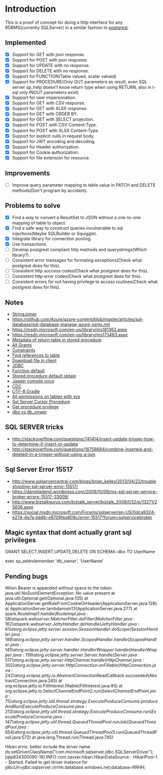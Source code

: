 
# Introduction

This is a proof of concept for doing a http interface for any RDBMS(currently SQLServer) in a similar fashion to
[postgrest](https://github.com/begriffs/postgrest).

## Implemented

 - [x] Support for GET with json response.
 - [x] Support for POST with json response.
 - [x] Support for UPDATE with no response.
 - [x] Support for DELETE with no response.
 - [x] Support for FUNCTION(Table valued, scalar valued)
 - [x] Support for PROCEDURE(Only OUT parameters as result,
       even SQL server sp_help doesn't know return type when using RETURN, also in t-sql only INOUT parameters exist)
 - [x] Support for user impersonation.
 - [x] Support for GET with CSV response.
 - [x] Support for GET with XLSX response.
 - [x] Support for GET with ORDER BY.
 - [x] Support for GET with SELECT projection.
 - [x] Support for POST with CSV Content-Type.
 - [x] Support for POST with XLSX Content-Type.
 - [x] Support for explicit nulls in request body. 
 - [x] Support for JWT encoding and decoding. 
 - [x] Support for Header authorization. 
 - [x] Support for Cookie authorization. 
 - [x] Support for file extension for resource. 

## Improvements

 - [ ] Improve query parameter mapping to table value in
       PATCH and DELETE methods(Don't program by accident).

## Problems to solve

 - [x] Find a way to convert a ResultSet to JSON without a one-to-one mapping of table to object.
 - [x] Find a safe way to construct queries invulnerable to sql injections(Maybe SQLBuilder or Squiggle).
 - [x] Integrate library for connection pooling.
 - [x] Use transactions.
 - [ ] Develop postgrest compliant http methods and querystrings(Which library?).
 - [ ] Consistent error messages for formating exceptions(Check what postgrest does for this).
 - [ ] Consistent http success codes(Check what postgrest does for this).
 - [ ] Consistent http error codes(Check what postgrest does for this).
 - [ ] Consistent errors for not having privilege to access routines(Check what postgrest does for this).

## Notes

- [StringJoiner](http://stackoverflow.com/a/22577565)
- https://github.com/Azure/azure-content/blob/master/articles/sql-database/sql-database-manage-azure-ssms.md
- https://msdn.microsoft.com/en-us/library/ms181362.aspx
- https://msdn.microsoft.com/en-us/library/ms173463.aspx
- [Metadata of return table in stored procedure](http://stackoverflow.com/questions/14574773/retrieve-column-names-and-types-of-a-stored-procedure/14575114#14575114)
- [All Grants](http://stackoverflow.com/questions/497317/how-can-i-view-all-grants-for-an-sql-database)
- [Constraints](http://stackoverflow.com/questions/14229277/sql-server-2008-get-table-constraints)
- [Find references to table](http://stackoverflow.com/questions/17501840/how-can-i-find-out-what-foreign-key-constraint-references-a-table-in-sql-server)
- [Download file in client](http://stackoverflow.com/questions/3665115/create-a-file-in-memory-for-user-to-download-not-through-server/18197341?noredirect=1#answer-3665147)
- [JDBC](http://stackoverflow.com/questions/17657057/workaround-for-null-primitives-in-jdbc-preparedstatement)
- [Function default](http://stackoverflow.com/questions/8358315/t-sql-function-with-default-parameters)
- [Stored procedure default obtain](http://stackoverflow.com/questions/14652361/determine-whether-sp-parameter-has-a-default-value-in-t-sql)
- [Jasper compile once](http://stackoverflow.com/questions/14738332/how-to-compile-jrxml-only-once)
- [CDC](https://www.simple-talk.com/sql/learn-sql-server/introduction-to-change-data-capture-(cdc)-in-sql-server-2008/)
- [UTF-8 Gradle](http://stackoverflow.com/questions/21267234/show-utf-8-text-properly-in-gradle/34717160#34717160)
- [All permissions on tables with sys](https://msdn.microsoft.com/en-us/library/ms188367.aspx)
- [Sql Server Cursor Procedure](http://stackoverflow.com/questions/1045880/using-a-cursor-with-dynamic-sql-in-a-stored-procedure)
- [Get procedure prvilege](http://stackoverflow.com/questions/13152329/finding-stored-procedures-having-execute-permission)
- [dbo vs db_onwer](http://stackoverflow.com/questions/2731787/what-is-the-difference-between-db-owner-and-the-user-that-owns-the-database)

## SQL SERVER tricks

- http://stackoverflow.com/questions/741414/insert-update-trigger-how-to-determine-if-insert-or-update
- http://stackoverflow.com/questions/16758684/combine-inserted-and-deleted-in-a-trigger-without-using-a-join

## Sql Server Error 15517

- http://www.sqlservercentral.com/blogs/brian_kelley/2013/04/22/troubleshooting-sql-server-error-15517/
- https://danieladeniji.wordpress.com/2009/10/09/ms-sql-server-service-broker-errors-15517-33009/
- http://www.biztalkgurus.com/biztalk_server/biztalk_2009/f/32/p/13271/25836.aspx
- https://social.msdn.microsoft.com/Forums/sqlserver/en-US/0dca9324-e274-4e7a-bb6b-e8709fea809c/error-15517?forum=sqlservicebroker

## Magic syntax that dont actually grant sql privileges

GRANT SELECT,INSERT,UPDATE,DELETE ON SCHEMA::dbo TO UserName

exec sp_addrolemember 'db_owner', 'UserName'

## Pending bugs

When Bearer is appended without space to the token.
java.util.NoSuchElementException: No value present
        at java.util.Optional.get(Optional.java:135)
        at ApplicationServer.getRoleFromCookieOrHeader(ApplicationServer.java:128)
        at ApplicationServer.lambda$main$13(ApplicationServer.java:277)
        at spark.RouteImpl$1.handle(RouteImpl.java:58)
        at spark.webserver.MatcherFilter.doFilter(MatcherFilter.java:162)
        at spark.webserver.JettyHandler.doHandle(JettyHandler.java:61)
        at org.eclipse.jetty.server.session.SessionHandler.doScope(SessionHandler.java:189)
        at org.eclipse.jetty.server.handler.ScopedHandler.handle(ScopedHandler.java:141)
        at org.eclipse.jetty.server.handler.HandlerWrapper.handle(HandlerWrapper.java:119)
        at org.eclipse.jetty.server.Server.handle(Server.java:517)
        at org.eclipse.jetty.server.HttpChannel.handle(HttpChannel.java:302)
        at org.eclipse.jetty.server.HttpConnection.onFillable(HttpConnection.java:242)
        at org.eclipse.jetty.io.AbstractConnection$ReadCallback.succeeded(AbstractConnection.java:245)
        at org.eclipse.jetty.io.FillInterest.fillable(FillInterest.java:95)
        at org.eclipse.jetty.io.SelectChannelEndPoint$2.run(SelectChannelEndPoint.java:75)
        at org.eclipse.jetty.util.thread.strategy.ExecuteProduceConsume.produceAndRun(ExecuteProduceConsume.java:213)
        at org.eclipse.jetty.util.thread.strategy.ExecuteProduceConsume.run(ExecuteProduceConsume.java:147)
        at org.eclipse.jetty.util.thread.QueuedThreadPool.runJob(QueuedThreadPool.java:654)
        at org.eclipse.jetty.util.thread.QueuedThreadPool$3.run(QueuedThreadPool.java:572)
        at java.lang.Thread.run(Thread.java:745)


Hikari error, better include the driver name
ds.setDriverClassName("com.microsoft.sqlserver.jdbc.SQLServerDriver");
[qtp834300090-19] INFO com.zaxxer.hikari.HikariDataSource - HikariPool-1 - Started.
Failed to get driver instance for jdbcUrl=jdbc:sqlserver://rrhh.database.windows.net;database=RRHH;

